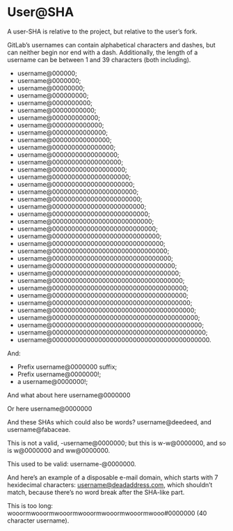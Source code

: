 # User@SHA

A user-SHA is relative to the project, but relative to the user’s fork.

GitLab’s usernames can contain alphabetical characters and dashes, but can neither begin nor end with a dash. Additionally, the length of a username can be between 1 and 39 characters (both including).

*   username@000000;
*   username@0000000;
*   username@00000000;
*   username@000000000;
*   username@0000000000;
*   username@00000000000;
*   username@000000000000;
*   username@0000000000000;
*   username@00000000000000;
*   username@000000000000000;
*   username@0000000000000000;
*   username@00000000000000000;
*   username@000000000000000000;
*   username@0000000000000000000;
*   username@00000000000000000000;
*   username@000000000000000000000;
*   username@0000000000000000000000;
*   username@00000000000000000000000;
*   username@000000000000000000000000;
*   username@0000000000000000000000000;
*   username@00000000000000000000000000;
*   username@000000000000000000000000000;
*   username@0000000000000000000000000000;
*   username@00000000000000000000000000000;
*   username@000000000000000000000000000000;
*   username@0000000000000000000000000000000;
*   username@00000000000000000000000000000000;
*   username@000000000000000000000000000000000;
*   username@0000000000000000000000000000000000;
*   username@00000000000000000000000000000000000;
*   username@00000000000000000000000000000000000;
*   username@000000000000000000000000000000000000;
*   username@0000000000000000000000000000000000000;
*   username@00000000000000000000000000000000000000;
*   username@000000000000000000000000000000000000000;
*   username@0000000000000000000000000000000000000000;
*   username@00000000000000000000000000000000000000000.

And:

*   Prefix username@0000000 suffix;
*   Prefix username@0000000!;
*   a username@0000000!;

And what about here
username@0000000

Or here
    username@0000000

And these SHAs which could also be words? username@deedeed, and username@fabaceae.

This is not a valid, -username@0000000; but this is w-w@0000000, and so is w@0000000 and ww@0000000.

This used to be valid: username-@0000000.

And here’s an example of a disposable e-mail domain, which starts with 7 hexidecimal characters: username@deadaddress.com, which shouldn’t match, because there’s no word break after the SHA-like part.

This is too long: wooormwooormwooormwooormwooormwooormwooo#0000000 (40 character username).
